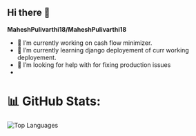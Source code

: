 ## Hi there 👋


**MaheshPulivarthi18/MaheshPulivarthi18**

- 🔭 I’m currently working on cash flow minimizer.
- 🌱 I’m currently learning django deployement of curr working deployement.
- 🤔 I’m looking for help with for fixing production issues
- 

# 📊 GitHub Stats:

![Top Languages](https://github-readme-stats.vercel.app/api/top-langs/?username=maheshpulivarthi18&theme=prussian&hide_border=false&include_all_commits=true&count_private=true&layout=compact)


